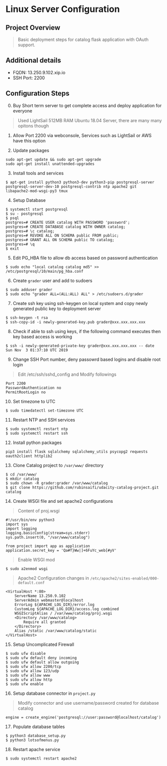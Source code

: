# Linux Server Configuration

## Project Overview
> Basic deployment steps for catalog flask application with OAuth support.

## Additional details
- FQDN: 13.250.9.102.xip.io
- SSH Port: 2200

## Configuration Steps
0. Buy Short term server to get complete access and deploy application for everyone
> Used LightSail 512MB RAM Ubuntu 18.04 Server, there are many many opitons though

1. Allow Port 2200 via webconsole, Services such as LightSail or AWS have this option

2. Update packages
```
sudo apt-get update && sudo apt-get upgrade 
sudo apt-get install unattended-upgrades

```
3. Install tools and services
```
$ apt-get install python3 python3-dev python3-pip postgresql-server postgresql-server-dev-10 postgresql-contrib ntp apache2 git libapache2-mod-wsgi-py3 tmux 
```

4. Setup Database
```
$ systemctl start postgresql
$ su - postgresql
$ psql
postgres=# CREATE USER catalog WITH PASSWORD 'password';
postgres=# CREATE DATABASE catalog WITH OWNER catalog;
postgres=# \c catalog;
postgres=# REVOKE ALL ON SCHEMA public FROM public;
postgres=# GRANT ALL ON SCHEMA public TO catalog;
postgres=# \q
$ exit
```

5. Edit PG_HBA file to allow db access based on password authentication
```
$ sudo echo "local catalog catalog md5" >> /etc/postgresql/10/main/pg_hba.conf
```

6. Create `grader` user and add to sudoers
```
$ sudo adduser grader
$ sudo echo "grader ALL=(ALL:ALL) ALL" > /etc/sudoers.d/grader
```

7. Create ssh key using ssh-keygen on local system and copy newly generated public key to deployment server
```
$ ssh-keygen -t rsa
$ ssh-copy-id -i newly-generated-key.pub grader@xxx.xxx.xxx.xxx
```

8. Check if able to ssh using keys, if the following command executes then key based access is working
```
$ ssh -i newly-generated-private-key grader@xxx.xxx.xxx.xxx -- date
Sun Nov  3 01:37:10 UTC 2019
```

9. Change SSH Port number, deny passowrd based logins and disable root login
> Edit /etc/ssh/sshd_config and Modify followings
```
Port 2200
PasswordAuthentication no
PermitRootLogin no
```

10. Set timezone to UTC
```
$ sudo timedatectl set-timezone UTC
```

11. Restart NTP and SSH services
```
$ sudo systemctl restart ntp
$ sudo systemctl restart ssh
```

12. Install python packages
```
pip3 install flask sqlalchemy sqlalchemy_utils psycopg2 requests oauth2client httplib2
```

13. Clone Catalog project to `/var/www/` directory
```
$ cd /var/www/
$ mkdir catalog
$ sudo chown -R grader:grader /var/www/catalog
$ git clone https://github.com/rubinsaifi/udacity-catalog-project.git catalog
```

14. Create WSGI file and set apache2 configurations
> Content of proj.wsgi
```
#!/usr/bin/env python3
import sys
import logging
logging.basicConfig(stream=sys.stderr)
sys.path.insert(0, "/var/www/catalog")

from project import app as application
application.secret_key = 'Qa#f}Ww|]+6FuYc_web[#yV'
```
> Enable WSGI mod
```
$ sudo a2enmod wsgi
```
> Apache2 Configuration changes in `/etc/apache2/sites-enabled/000-default.conf`
```
<VirtualHost *:80>
	ServerName 13.250.9.102
	ServerAdmin webmaster@localhost
	ErrorLog ${APACHE_LOG_DIR}/error.log
	CustomLog ${APACHE_LOG_DIR}/access.log combined
	WSGIScriptAlias / /var/www/catalog/proj.wsgi
	<Directory /var/www/catalog>
		Require all granted
	</Directory>
	Alias /static /var/www/catalog/static
</VirtualHost>
```

15. Setup Uncomplicated Firewall
```
$ sudo ufw disable
$ sudo ufw default deny incoming
$ sudo ufw default allow outgoing
$ sudo ufw allow 2200/tcp
$ sudo ufw allow 123/udp
$ sudo ufw allow www
$ sudo ufw allow http
$ sudo ufw enable
```

16. Setup database connector in `project.py`
> Modify connector and use username/password created for database catalog
```
engine = create_engine('postgresql://user:password@localhost/catalog')
```
17. Populate database tables
```
$ python3 database_setup.py
$ python3 lotsofmenus.py
```

18. Restart apache service
```
$ sudo systemctl restart apache2
```

